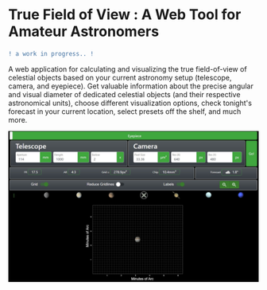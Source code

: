 # True Field of View : A Web Tool for Amateur Astronomers

```diff
! a work in progress.. !
```

A web application for calculating and visualizing the true field-of-view of celestial objects based on your current astronomy setup (telescope, camera, and eyepiece). Get valuable information about the precise angular and visual diameter of dedicated celestial objects (and their respective astronomical units), choose different visualization options, check tonight's forecast in your current location, select presets off the shelf, and much more.

<p align="center">
 <img src="./fig/demo.jpg" width=auto>
</p>
